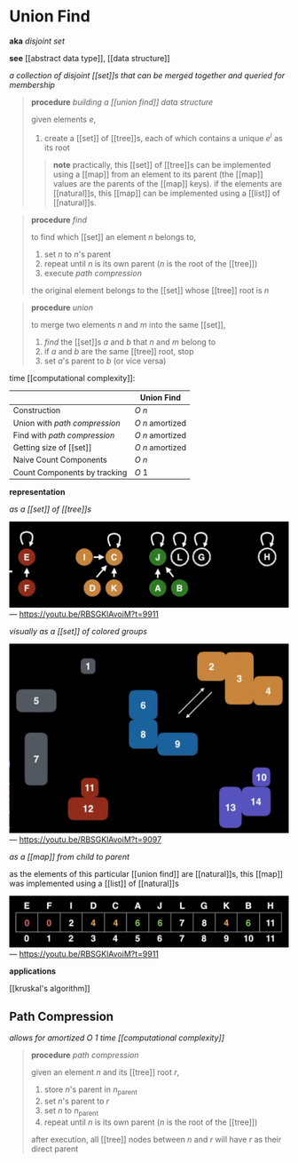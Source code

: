 # Union Find

**aka** _disjoint set_

**see** [[abstract data type]], [[data structure]]

_a collection of disjoint [[set]]s that can be merged together and queried for membership_

> **procedure** _building a [[union find]] data structure_
>
> given elements $e$,
>
> 1. create a [[set]] of [[tree]]s, each of which contains a unique $e^i$ as its root
>
> > **note** practically, this [[set]] of [[tree]]s can be implemented using a [[map]] from an element to its parent (the [[map]] values are the parents of the [[map]] keys). if the elements are [[natural]]s, this [[map]] can be implemented using a [[list]] of [[natural]]s.

> **procedure** _find_
>
> to find which [[set]] an element $n$ belongs to,
>
> 1. set $n$ to $n$'s parent
> 2. repeat until $n$ is its own parent ($n$ is the root of the [[tree]])
> 3. execute _path compression_
>
> the original element belongs to the [[set]] whose [[tree]] root is $n$

> **procedure** _union_
>
> to merge two elements $n$ and $m$ into the same [[set]],
>
> 1. _find_ the [[set]]s $a$ and $b$ that $n$ and $m$ belong to
> 2. if $a$ and $b$ are the same [[tree]] root, stop
> 3. set $a$'s parent to $b$ (or vice versa)

time [[computational complexity]]:

|                               | Union Find       |
| ----------------------------- | ---------------- |
| Construction                  | $O\ n$           |
| Union with _path compression_ | $O\ n$ amortized |
| Find with _path compression_  | $O\ n$ amortized |
| Getting size of [[set]]       | $O\ n$ amortized |
| Naive Count Components        | $O\ n$           |
| Count Components by tracking  | $O\ 1$           |

**representation**

_as a [[set]] of [[tree]]s_

![](20220914132818.png) &mdash; <https://youtu.be/RBSGKlAvoiM?t=9911>

_visually as a [[set]] of colored groups_

![](20220914132951.png) &mdash; <https://youtu.be/RBSGKlAvoiM?t=9097>

_as a [[map]] from child to parent_

as the elements of this particular [[union find]] are [[natural]]s, this [[map]] was implemented using a [[list]] of [[natural]]s

![](20220914133131.png) &mdash; <https://youtu.be/RBSGKlAvoiM?t=9911>

**applications**

[[kruskal's algorithm]]

## Path Compression

_allows for amortized $O\ 1$ time [[computational complexity]]_

> **procedure** _path compression_
>
> given an element $n$ and its [[tree]] root $r$,
>
> 1. store $n$'s parent in $n_\text{parent}$
> 2. set $n$'s parent to $r$
> 3. set $n$ to $n_\text{parent}$
> 4. repeat until $n$ is its own parent ($n$ is the root of the [[tree]])
>
> after execution, all [[tree]] nodes between $n$ and $r$ will have $r$ as their direct parent
